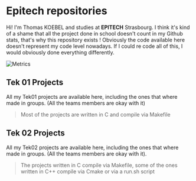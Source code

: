 # Epitech repositories

Hi! I'm Thomas KOEBEL and studies at **EPITECH** Strasbourg. I think it's kind of a shame that all the project done in school doesn't count in my Github stats, that's why this repository exists ! Obviously the code available here doesn't represent my code level nowadays. If I could re code all of this, I would obviously done everything differently.

![Metrics](/metrics.plugin.languages.svg)

## Tek 01 Projects

All my Tek01 projects are available here, including the ones that where made in groups. (All the teams members are okay with it)

> Most of the projects are written in C and compile via Makefile

## Tek 02 Projects

All my Tek02 projects are available here, including the ones that where made in groups. (All the teams members are okay with it).

> The projects written in C compile via Makefile, some of the ones written in C++ compile via Cmake or via a run.sh script
